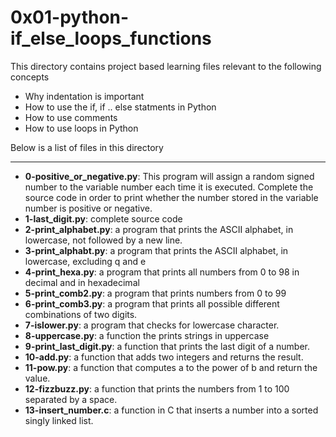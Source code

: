 # 0x01-python-if_else_loops_functions

This directory contains project based learning files relevant to the following concepts
- Why indentation is important
- How to use the if, if .. else statments in Python
- How to use comments
- How to use loops in Python

Below is a list of files in this directory

---

- **0-positive_or_negative.py**: This program will assign a random signed number to the variable number each time it is executed. Complete the source code in order to print whether the number stored in the variable number is positive or negative.
- **1-last_digit.py**: complete source code
- **2-print_alphabet.py**:  a program that prints the ASCII alphabet, in lowercase, not followed by a new line.
- **3-print_alphabt.py**: a program that prints the ASCII alphabet, in lowercase, excluding q and e
- **4-print_hexa.py**: a program that prints all numbers from 0 to 98 in decimal and in hexadecimal
- **5-print_comb2.py**: a program that prints numbers from 0 to 99
- **6-print_comb3.py**: a program that prints all possible different combinations of two digits.
- **7-islower.py**: a program that checks for lowercase character.
- **8-uppercase.py**: a function the prints strings in uppercase
- **9-print_last_digit.py**: a function that prints the last digit of a number.
- **10-add.py**: a function that adds two integers and returns the result.
- **11-pow.py**: a function that computes a to the power of b and return the value.
- **12-fizzbuzz.py**:  a function that prints the numbers from 1 to 100 separated by a space.
- **13-insert_number.c**: a function in C that inserts a number into a sorted singly linked list.
